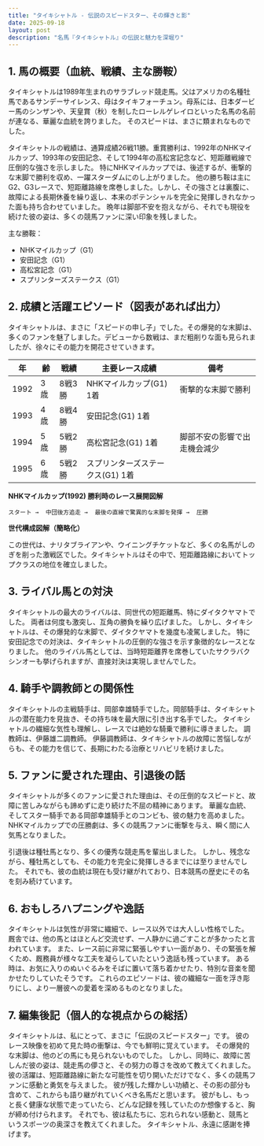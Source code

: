 ```yaml
---
title: "タイキシャトル - 伝説のスピードスター、その輝きと影"
date: 2025-09-18
layout: post
description: "名馬『タイキシャトル』の伝説と魅力を深堀り"
---
```


## 1. 馬の概要（血統、戦績、主な勝鞍）

タイキシャトルは1989年生まれのサラブレッド競走馬。父はアメリカの名種牡馬であるサンデーサイレンス、母はタイキフォーチュン。母系には、日本ダービー馬のシンザンや、天皇賞（秋）を制したローレルゲレイロといった名馬の名前が連なる、華麗な血統を誇りました。  そのスピードは、まさに類まれなものでした。

タイキシャトルの戦績は、通算成績26戦11勝。重賞勝利は、1992年のNHKマイルカップ、1993年の安田記念、そして1994年の高松宮記念など、短距離戦線で圧倒的な強さを示しました。  特にNHKマイルカップでは、後述するが、衝撃的な末脚で勝利を収め、一躍スターダムにのし上がりました。  他の勝ち鞍は主にG2、G3レースで、短距離路線を席巻しました。しかし、その強さとは裏腹に、故障による長期休養を繰り返し、本来のポテンシャルを完全に発揮しきれなかった面も持ち合わせていました。  晩年は脚部不安を抱えながら、それでも現役を続けた彼の姿は、多くの競馬ファンに深い印象を残しました。


主な勝鞍：
* NHKマイルカップ（G1）
* 安田記念（G1）
* 高松宮記念（G1）
* スプリンターズステークス（G1）


## 2. 成績と活躍エピソード（図表があれば出力）

タイキシャトルは、まさに「スピードの申し子」でした。その爆発的な末脚は、多くのファンを魅了しました。デビューから数戦は、まだ粗削りな面も見られましたが、徐々にその能力を開花させていきます。

| 年 | 齢 | 戦績 | 主要レース成績 | 備考 |
|---|---|---|---|---|
| 1992 | 3歳 | 8戦3勝 | NHKマイルカップ(G1) 1着 | 衝撃的な末脚で勝利 |
| 1993 | 4歳 | 8戦4勝 | 安田記念(G1) 1着 |  |
| 1994 | 5歳 | 5戦2勝 | 高松宮記念(G1) 1着 | 脚部不安の影響で出走機会減少 |
| 1995 | 6歳 | 5戦2勝 | スプリンターズステークス(G1) 1着 |  |


**NHKマイルカップ(1992) 勝利時のレース展開図解**

```
スタート →  中団後方追走 →  最後の直線で驚異的な末脚を発揮 →  圧勝
```

**世代構成図解（簡略化）**

この世代は、ナリタブライアンや、ウイニングチケットなど、多くの名馬がしのぎを削った激戦区でした。タイキシャトルはその中で、短距離路線においてトップクラスの地位を確立しました。


## 3. ライバル馬との対決

タイキシャトルの最大のライバルは、同世代の短距離馬、特にダイタクヤマトでした。  両者は何度も激突し、互角の勝負を繰り広げました。  しかし、タイキシャトルは、その爆発的な末脚で、ダイタクヤマトを幾度も凌駕しました。  特に安田記念での対決は、タイキシャトルの圧倒的な強さを示す象徴的なレースとなりました。  他のライバル馬としては、当時短距離界を席巻していたサクラバクシンオーも挙げられますが、直接対決は実現しませんでした。


## 4. 騎手や調教師との関係性

タイキシャトルの主戦騎手は、岡部幸雄騎手でした。岡部騎手は、タイキシャトルの潜在能力を見抜き、その持ち味を最大限に引き出す名手でした。  タイキシャトルの繊細な気性も理解し、レースでは絶妙な騎乗で勝利に導きました。  調教師は、伊藤雄二調教師。  伊藤調教師は、タイキシャトルの故障に苦悩しながらも、その能力を信じて、長期にわたる治療とリハビリを続けました。


## 5. ファンに愛された理由、引退後の話

タイキシャトルが多くのファンに愛された理由は、その圧倒的なスピードと、故障に苦しみながらも諦めずに走り続けた不屈の精神にあります。  華麗な血統、そしてスター騎手である岡部幸雄騎手とのコンビも、彼の魅力を高めました。  NHKマイルカップでの圧勝劇は、多くの競馬ファンに衝撃を与え、瞬く間に人気馬となりました。

引退後は種牡馬となり、多くの優秀な競走馬を輩出しました。  しかし、残念ながら、種牡馬としても、その能力を完全に発揮しきるまでには至りませんでした。  それでも、彼の血統は現在も受け継がれており、日本競馬の歴史にその名を刻み続けています。


## 6. おもしろハプニングや逸話

タイキシャトルは気性が非常に繊細で、レース以外では大人しい性格でした。  厩舎では、他の馬とはほとんど交流せず、一人静かに過ごすことが多かったと言われています。  また、レース前に非常に緊張しやすい一面があり、その緊張を解くため、厩務員が様々な工夫を凝らしていたという逸話も残っています。  ある時は、お気に入りのぬいぐるみをそばに置いて落ち着かせたり、特別な音楽を聞かせたりしていたそうです。  これらのエピソードは、彼の繊細な一面を浮き彫りにし、より一層彼への愛着を深めるものとなりました。


## 7. 編集後記（個人的な視点からの総括）

タイキシャトルは、私にとって、まさに「伝説のスピードスター」です。  彼のレース映像を初めて見た時の衝撃は、今でも鮮明に覚えています。  その爆発的な末脚は、他のどの馬にも見られないものでした。  しかし、同時に、故障に苦しんだ彼の姿は、競走馬の儚さと、その努力の尊さを改めて教えてくれました。  彼の活躍は、短距離路線に新たな可能性を切り開いただけでなく、多くの競馬ファンに感動と勇気を与えました。  彼が残した輝かしい功績と、その影の部分も含めて、これからも語り継がれていくべき名馬だと思います。  彼がもし、もっと長く健康な状態で走っていたら、どんな記録を残していたのか想像すると、胸が締め付けられます。  それでも、彼は私たちに、忘れられない感動と、競馬というスポーツの奥深さを教えてくれました。  タイキシャトル、永遠に感謝を捧げます。
